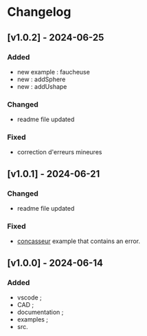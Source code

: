 # Changelog

## [v1.0.2] - 2024-06-25
### Added
- new example : faucheuse
- new : addSphere
- new : addUshape
### Changed
- readme file updated
### Fixed
- correction d'erreurs mineures


## [v1.0.1] - 2024-06-21
### Changed
- readme file updated
### Fixed
- [concasseur](./examples/concasseur/) example that contains an error.


## [v1.0.0] - 2024-06-14
### Added
- vscode ;
- CAD ;
- documentation ;
- examples ;
- src.